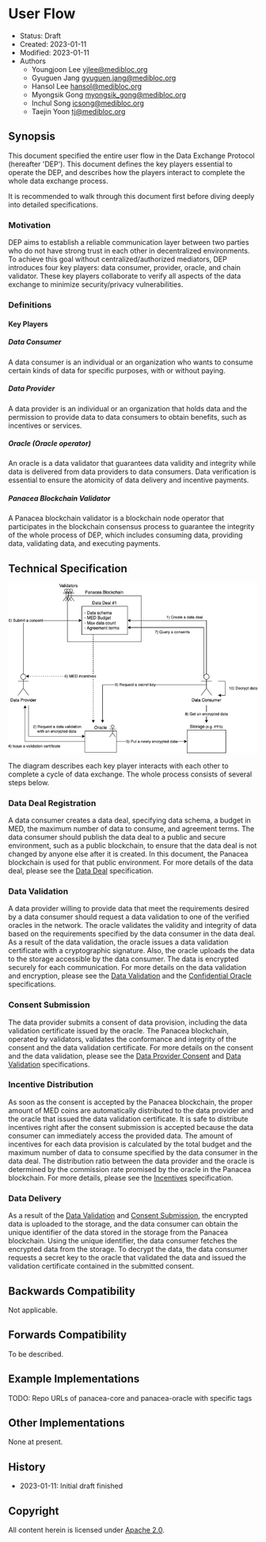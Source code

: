 # User Flow

- Status: Draft
- Created: 2023-01-11
- Modified: 2023-01-11
- Authors
  - Youngjoon Lee <yjlee@medibloc.org>
  - Gyuguen Jang <gyuguen.jang@medibloc.org>
  - Hansol Lee <hansol@medibloc.org>
  - Myongsik Gong <myongsik_gong@medibloc.org>
  - Inchul Song <icsong@medibloc.org>
  - Taejin Yoon <tj@medibloc.org>


## Synopsis

This document specified the entire user flow in the Data Exchange Protocol (hereafter 'DEP').
This document defines the key players essential to operate the DEP, and describes how the players interact to complete the whole data exchange process.

It is recommended to walk through this document first before diving deeply into detailed specifications.

### Motivation

DEP aims to establish a reliable communication layer between two parties who do not have strong trust in each other in decentralized environments.
To achieve this goal without centralized/authorized mediators, DEP introduces four key players: data consumer, provider, oracle, and chain validator. These key players collaborate to verify all aspects of the data exchange to minimize security/privacy vulnerabilities.

### Definitions

#### Key Players

##### Data Consumer
A data consumer is an individual or an organization who wants to consume certain kinds of data for specific purposes, with or without paying.

##### Data Provider
A data provider is an individual or an organization that holds data and the permission to provide data to data consumers to obtain benefits, such as incentives or services.

##### Oracle (Oracle operator)
An oracle is a data validator that guarantees data validity and integrity while data is delivered from data providers to data consumers.
Data verification is essential to ensure the atomicity of data delivery and incentive payments.

##### Panacea Blockchain Validator
A Panacea blockchain validator is a blockchain node operator that participates in the blockchain consensus process to guarantee the integrity of the whole process of DEP, which includes consuming data, providing data, validating data, and executing payments.


## Technical Specification

![](images/user-flow.drawio.png)

The diagram describes each key player interacts with each other to complete a cycle of data exchange. The whole process consists of several steps below.

### Data Deal Registration

A data consumer creates a data deal, specifying data schema, a budget in MED, the maximum number of data to consume, and agreement terms. The data consumer should publish the data deal to a public and secure environment, such as a public blockchain, to ensure that the data deal is not changed by anyone else after it is created. In this document, the Panacea blockchain is used for that public environment. For more details of the data deal, please see the [Data Deal](2-data-deal.md) specification.

### Data Validation

A data provider willing to provide data that meet the requirements desired by a data consumer should request a data validation to one of the verified oracles in the network.
The oracle validates the validity and integrity of data based on the requirements specified by the data consumer in the data deal. As a result of the data validation, the oracle issues a data validation certificate with a cryptographic signature. Also, the oracle uploads the data to the storage accessible by the data consumer.
The data is encrypted securely for each communication. For more details on the data validation and encryption, please see the [Data Validation](4-data-validation.md) and the [Confidential Oracle](5-confidential-oracle.md) specifications.

### Consent Submission

The data provider submits a consent of data provision, including the data validation certificate issued by the oracle.
The Panacea blockchain, operated by validators, validates the conformance and integrity of the consent and the data validation certificate.
For more details on the consent and the data validation, please see the [Data Provider Consent](3-data-provider-consent.md) and [Data Validation](4-data-validation.md) specifications.

### Incentive Distribution

As soon as the consent is accepted by the Panacea blockchain, the proper amount of MED coins are automatically distributed to the data provider and the oracle that issued the data validation certificate.
It is safe to distribute incentives right after the consent submission is accepted because the data consumer can immediately access the provided data.
The amount of incentives for each data provision is calculated by the total budget and the maximum number of data to consume specified by the data consumer in the data deal. The distribution ratio between the data provider and the oracle is determined by the commission rate promised by the oracle in the Panacea blockchain.
For more details, please see the [Incentives](6-incentives.md) specification.

### Data Delivery

As a result of the [Data Validation](#data-validation) and [Consent Submission](#consent-submission), the encrypted data is uploaded to the storage, and the data consumer can obtain the unique identifier of the data stored in the storage from the Panacea blockchain. Using the unique identifier, the data consumer fetches the encrypted data from the storage.
To decrypt the data, the data consumer requests a secret key to the oracle that validated the data and issued the validation certificate contained in the submitted consent.



## Backwards Compatibility

Not applicable.

## Forwards Compatibility

To be described.

## Example Implementations

TODO: Repo URLs of panacea-core and panacea-oracle with specific tags

## Other Implementations

None at present.

## History

- 2023-01-11: Initial draft finished

## Copyright

All content herein is licensed under [Apache 2.0](https://www.apache.org/licenses/LICENSE-2.0).